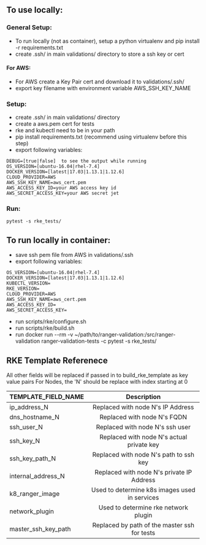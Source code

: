 ## To use locally:

### General Setup:
- To run locally (not as container), setup a python virtualenv and pip install -r requirements.txt
- create .ssh/ in main validations/ directory to store a ssh key or cert

#### For AWS:
- For AWS create a Key Pair cert and download it to validations/.ssh/
- export key filename with environment variable AWS_SSH_KEY_NAME


### Setup:
- create .ssh/ in main validations/ directory
- create a aws.pem cert for tests
- rke and kubectl need to be in your path
- pip install requirements.txt (recommend using virtualenv before this step)
- export following variables:

```
DEBUG=[true|false]  to see the output while running
OS_VERSION=[ubuntu-16.04|rhel-7.4]
DOCKER_VERSION=[latest|17.03|1.13.1|1.12.6]
CLOUD_PROVIDER=AWS
AWS_SSH_KEY_NAME=aws_cert.pem
AWS_ACCESS_KEY_ID=your AWS access key id
AWS_SECRET_ACCESS_KEY=your AWS secret jet
```

### Run:
    pytest -s rke_tests/


## To run locally in container:
- save ssh pem file from AWS in validations/.ssh
- export following variables:

```
OS_VERSION=[ubuntu-16.04|rhel-7.4]
DOCKER_VERSION=[latest|17.03|1.13.1|1.12.6]
KUBECTL_VERSION=
RKE_VERSION=
CLOUD_PROVIDER=AWS
AWS_SSH_KEY_NAME=aws_cert.pem
AWS_ACCESS_KEY_ID=
AWS_SECRET_ACCESS_KEY=
```
- run scripts/rke/configure.sh
- run scripts/rke/build.sh
- run docker run --rm -v ~/path/to/ranger-validation:/src/ranger-validation ranger-validation-tests -c pytest -s rke_tests/


## RKE Template Referenece

All other fields will be replaced if passed in to build_rke_template as key value pairs
For Nodes, the 'N' should be replace with index starting at 0

| TEMPLATE_FIELD_NAME      | Description                                   |
| ------------------------ |:---------------------------------------------:|
| ip_address_N             | Replaced with node N's IP Address             |
| dns_hostname_N           | Replaced with node N's FQDN                   |
| ssh_user_N               | Replaced with node N's ssh user               |
| ssh_key_N                | Replaced with node N's actual private key     |
| ssh_key_path_N           | Replaced with node N's path to ssh key        |
| internal_address_N       | Replaced with node N's private IP Address     |
| k8_ranger_image         | Used to determine k8s images used in services |
| network_plugin           | Used to determine rke network plugin          |
| master_ssh_key_path      | Replaced by path of the master ssh for tests  |
